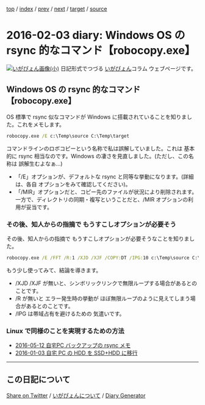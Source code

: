 [top](https://igapyon.github.io/diary/) 
 / [index](https://igapyon.github.io/diary/2016/index.html) 
 / [prev](https://igapyon.github.io/diary/2016/ig160131.html) 
 / [next](https://igapyon.github.io/diary/2016/ig160204.html) 
 / [target](https://igapyon.github.io/diary/2016/ig160203.html) 
 / [source](https://github.com/igapyon/diary/blob/gh-pages/2016/ig160203.html.src.md) 

2016-02-03 diary: Windows OS の rsync 的なコマンド【robocopy.exe】
=====================================================================================================
[![いがぴょん画像(小)](https://igapyon.github.io/diary/images/iga200306s.jpg "いがぴょん")](https://igapyon.github.io/diary/memo/memoigapyon.html) 日記形式でつづる [いがぴょん](https://igapyon.github.io/diary/memo/memoigapyon.html)コラム ウェブページです。

## Windows OS の rsync 的なコマンド【robocopy.exe】

OS 標準で rsync 似なコマンドが Windows に搭載されていることを知りました。これをメモします。


```bat
robocopy.exe /E c:\Temp\source C:\Temp\target
```


コマンドラインのロボコピーという名称で私は誤解していました。これは 基本的に rsync 相当なのです。Windows の凄さを見直しました。(ただし、この名称は 誤解生むよなぁ...)

*  「/E」オプションが、デフォルトな rsync と同等な挙動になります。(詳細は、各自 オプションをみて確認してください)。
*  「/MIR」オプションだと、コピー先のファイルが状況により削除されます。一方で、ディレクトリの同期・複写ということだと、/MIR オプションの利用が妥当です。



### その後、知人からの指摘で もうすこしオプションが必要そう

その後、知人からの指摘で もうすこしオプションが必要そうなことを知りました。

```bat
robocopy.exe /E /FFT /R:1 /XJD /XJF /COPY:DT /IPG:10 c:\Temp\source C:\Temp\target
```

もう少し使ってみて、結論を導きます。

* /XJD /XJF が無いと、シンボリックリンクで無限ループする場合があるとのことです。
* /R が無いと エラー発生時の挙動が ほぼ無限ループのように見えてしまう場合があるとのことです。
* /IPG は帯域占有を避けるための 気遣いです。



### Linux で同様のことを実現するための方法


* [2016-05-12 自宅PC バックアップの rsync メモ](https://igapyon.github.io/diary/2016/ig160512.html)
* [2016-01-03 自宅 PC の HDD を SSD+HDD に移行](https://igapyon.github.io/diary/2016/ig160103.html)



----------------------------------------------------------------------------------------------------

## この日記について

[Share on Twitter](https://twitter.com/intent/tweet?hashtags=igapyon%2Cdiary%2C%E3%81%84%E3%81%8C%E3%81%B4%E3%82%87%E3%82%93&text=Windows+OS+%E3%81%AE+rsync+%E7%9A%84%E3%81%AA%E3%82%B3%E3%83%9E%E3%83%B3%E3%83%89%E3%80%90robocopy.exe%E3%80%91&url=https%3A%2F%2Figapyon.github.io%2Fdiary%2F2016%2Fig160203.html) / [いがぴょんについて](https://igapyon.github.io/diary/memo/memoigapyon.html) / [Diary Generator](https://github.com/igapyon/igapyonv3)
